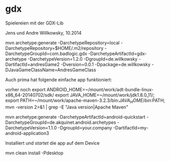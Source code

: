 gdx
===

Spielereien mit der GDX-Lib

Jens und Andre Willkowsky, 10.2014

mvn archetype:generate -DarchetypeRepository=local -DarchetypeRepository=$HOME/.m2/repository -DarchetypeGroupId=com.badlogic.gdx -DarchetypeArtifactId=gdx-archetype -DarchetypeVersion=1.2.0 -DgroupId=de.willkowsky -DartifactId=andresGame2 -Dversion=0.0.1 -Dpackage=de.willkowsky -DJavaGameClassName=AndresGameClass


Auch prima hat folgende einfache app funktioniert:

vorher noch
export ANDROID_HOME=~/mount/work/adt-bundle-linux-x86_64-20140702/sdk/
export JAVA_HOME=~/mount/work/jdk1.8.0_11/; export PATH=~/mount/work/apache-maven-3.2.3/bin:${JAVA_HOME}/bin:$PATH; mvn -version 2>&1 | grep -E "Java version|Apache Maven"

mvn archetype:generate -DarchetypeArtifactId=android-quickstart -DarchetypeGroupId=de.akquinet.android.archetypes -DarchetypeVersion=1.1.0 -DgroupId=your.company -DartifactId=my-android-application3

Installiert und _startet_ die app auf dem Device

mvn clean install -Pdesktop



